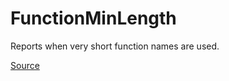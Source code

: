 # FunctionMinLength

Reports when very short function names are used.


[Source](https://arturbosch.github.io/detekt/naming.html#functionminlength)
